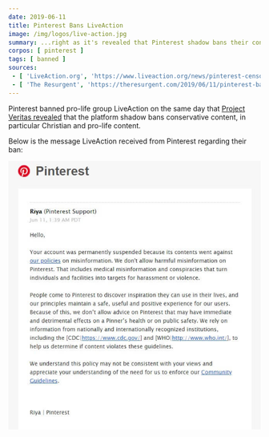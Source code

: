 ```yaml
---
date: 2019-06-11
title: Pinterest Bans LiveAction
image: /img/logos/live-action.jpg
summary: ...right as it's revealed that Pinterest shadow bans their content
corpos: [ pinterest ]
tags: [ banned ]
sources:
 - [ 'LiveAction.org', 'https://www.liveaction.org/news/pinterest-censors-live-action-labeling-content-porn/' ]
 - [ 'The Resurgent', 'https://theresurgent.com/2019/06/11/pinterest-bans-live-action/' ]
---
```


Pinterest banned pro-life group LiveAction on the same day that [Project Veritas revealed](/e/pinterest-caught-shadow-banning-conservative-content/) that the platform shadow bans conservative content, in particular Christian and pro-life content.

Below is the message LiveAction received from Pinterest regarding their ban:

[![LiveAction.org's Ban Notice From Pinterest](ban-notice.jpg)](ban-notice.jpg)
